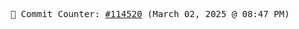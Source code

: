 <p align="center">
    <samp>
        📮 Commit Counter: <a href="https://github.com/Javascript-void0/Javascript-void0/commits/main">#114520</a> (March 02, 2025 @ 08:47 PM)
    </samp>
</p>